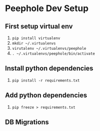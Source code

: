 # Peephole Dev Setup

## First setup virtual env
1. `pip install virtualenv`
2. `mkdir ~/.virtualenvs`
3. `virutalenv ~/.virtualenvs/peephole`
4. `. ~/.virtualenvs/peephole/bin/activate`

## Install python dependencies
1. `pip install -r requirements.txt`

## Add python dependencies
1. `pip freeze > requirements.txt`

## DB Migrations

